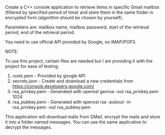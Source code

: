 Create a C++ console application to retrieve items in specific Gmail mailbox
(filtered by specified period of time) and store them in the same folder in encrypted form
(algorithm should be chosen by yourself).

Parameters are: mailbox name, mailbox password, start of the retrieval period,
end of the retrieval period.

You need to use official API provided by Google, no IMAP/POP3.


NOTE:

To use this project, certain files are needed but I am providing it with the project for ease of testing.

1. roots.pem       - Provided by google API
2. secrets.json    - Create and download a new credentials from https://console.developers.google.com/
3. rsa_privkey.pem - Generated with openssl genrsa -out rsa_privkey.pem 1024
4. rsa_pubkey.pem  - Generated with openssl rsa -pubout -in rsa_privkey.pem -out rsa_pubkey.pem

This application will download mails from GMail, encrypt the mails and store it into a folder named messages.
You can use the same application to decrypt the messages.
